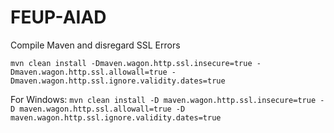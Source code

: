 # FEUP-AIAD

Compile Maven and disregard SSL Errors

`mvn clean install -Dmaven.wagon.http.ssl.insecure=true -Dmaven.wagon.http.ssl.allowall=true -Dmaven.wagon.http.ssl.ignore.validity.dates=true`

For Windows:
`mvn clean install -D maven.wagon.http.ssl.insecure=true -D maven.wagon.http.ssl.allowall=true -D maven.wagon.http.ssl.ignore.validity.dates=true`
